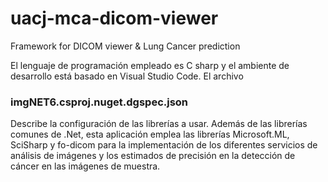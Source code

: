 # uacj-mca-dicom-viewer
Framework for DICOM viewer &amp; Lung Cancer prediction 

El lenguaje de programación empleado es C sharp y el ambiente de desarrollo está basado en Visual Studio Code. El archivo 
### imgNET6.csproj.nuget.dgspec.json
Describe la configuración de las librerías a usar. Además de las librerías comunes de .Net, esta aplicación emplea las librerías Microsoft.ML,  SciSharp y fo-dicom para la implementación de los diferentes servicios de análisis de imágenes y los estimados de precisión en la detección de cáncer en las imágenes de muestra.

